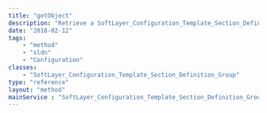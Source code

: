 ```yaml
---
title: "getObject"
description: "Retrieve a SoftLayer_Configuration_Template_Section_Definition_Group record."
date: "2018-02-12"
tags:
    - "method"
    - "sldn"
    - "Configuration"
classes:
    - "SoftLayer_Configuration_Template_Section_Definition_Group"
type: "reference"
layout: "method"
mainService : "SoftLayer_Configuration_Template_Section_Definition_Group"
---
```

